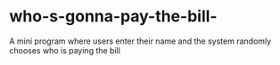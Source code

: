 # who-s-gonna-pay-the-bill-
A mini program where users enter their name and the system randomly chooses who is paying the bill
